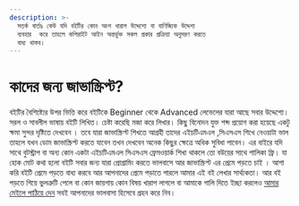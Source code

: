 ```yaml
---
description: >-
  সতর্ক বার্তাঃ কেউ যদি বইটির কোন অংশ খারাপ উদ্দেশ্যে বা বাণিজ্যিক উদ্দেশ্য
  ব্যবহার  করে তাহলে কপিরাইট আইন অন্তর্ভুক্ত সকল প্রকার প্রক্রিয়া অনুসরণ করতে
  বাধ্য থাকব।
---
```


# কাদের জন্য জাভাস্ক্রিপ্ট?

বইটির বৈশিষ্ট্যের উপর ভিত্তি করে বইটিকে Beginner থেকে Advanced লেভেলের যারা আছে সবার উদ্দেশ্যে। সরল ও সাবলীল ভাষায় বইটি লিখিত। চেষ্টা করেছি মজা করে লিখার। কিছু বিনোদন যুক্ত শব্দ প্রয়োগ করা হয়েছে একটু ক্ষমা সুন্দর দৃষ্টিতে দেখবেন । তবে যারা জাভাস্ক্রিপ্ট শিখতে আগ্রহী তাদের এইচটিএমএল ,সিএসএস শিখে নেওয়াটা ভাল তাহলে যখন ডোম জাভাস্ক্রিপ্ট করতে যাবেন তখন দেখবেন অনেক কিছুর ক্ষেত্রে অধিক সুবিধা পাবেন। এর বাইরে যদি সাথে বুটস্ট্রাপ বা অন্য কোন একটা এইচটিএমএল সিএসএস ফ্রেমওয়ার্ক শিখা থাকলে তো বউয়ের সাথে শালিকা ফ্রি। যা হোক মোট কথা হলো বইটি সবার জন্য যারা প্রোগ্রামিং করতে ভালবাসে আর জাভাস্ক্রিপ্ট এর প্রেমে পড়তে চাই । আশা করি বইটি প্রেমে পড়তে বাধ্য করবে আর আপনাদের প্রেমে পড়াতে পারলে আমার এই বই লেখার সার্থ্যকতা। আর বই পড়তে গিয়ে ভুলত্রুটি পেলে বা কোন জায়গায় কোন বিষয় খারাপ লাগলে বা আমাকে গালি দিতে ইচ্ছা করলেও [আমার মেইলে পাঠিয়ে দেন](mailto:pro.nipu@gmail.com) সবই আপনাদের ভালবাসা হিসেবে গ্রহন করে নিব।
